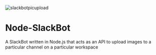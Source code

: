 ![slackbotpicupload](https://user-images.githubusercontent.com/9407191/92974519-652b7b00-f454-11ea-85c8-b5d3c62c05de.jpeg)

# Node-SlackBot
A SlackBot written in Node.js that acts as an API to upload images to a particular channel on a particular workspace

